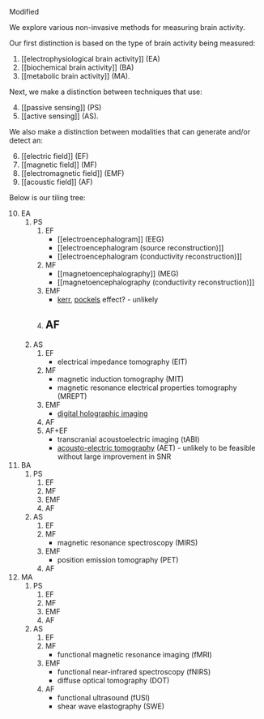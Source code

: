 
Modified

We explore various non-invasive methods for measuring brain activity. 

Our first distinction is based on the type of brain activity being measured:

1. [[electrophysiological brain activity]] (EA)
2. [[biochemical brain activity]] (BA)
3. [[metabolic brain activity]] (MA).

Next, we make a distinction between techniques that use:

4. [[passive sensing]] (PS)
5. [[active sensing]] (AS).

We also make a distinction between modalities that can generate and/or detect an:

6. [[electric field]] (EF)
7. [[magnetic field]] (MF)
8. [[electromagnetic field]] (EMF)
9. [[acoustic field]] (AF)

Below is our tiling tree:

10. EA
	1. PS
		1. EF
			- [[electroencephalogram]] (EEG)
			- [[electroencephalogram (source reconstruction)]]
			- [[electroencephalogram (conductivity reconstruction)]]
		2. MF
			- [[magnetoencephalography]] (MEG)
			- [[magnetoencephalography (conductivity reconstruction)]]
		3. EMF
			- [kerr](https://en.wikipedia.org/wiki/Kerr_effect), [pockels](https://en.wikipedia.org/wiki/Pockels_effect) effect? - unlikely
		4. AF
			- 
	2. AS
		1. EF
			- electrical impedance tomography (EIT) 
		2. MF
			- magnetic induction tomography (MIT)
			- magnetic resonance electrical properties tomography (MREPT)
		3. EMF
			- [digital holographic imaging](https://www.nature.com/articles/s41598-024-70876-8)
		4. AF
		5. AF+EF
			- transcranial acoustoelectric imaging (tABI)
			- [acousto-electric tomography](https://arxiv.org/html/1908.04215v2) (AET) - unlikely to be feasible without large improvement in SNR
11. BA
	1. PS
		1. EF
		2. MF
		3. EMF
		4. AF
	2. AS
		1. EF
		2. MF
			- magnetic resonance spectroscopy (MIRS)
		3. EMF
			- position emission tomography (PET)
		4. AF
12. MA
	1. PS
		1. EF
		2. MF
		3. EMF
		4. AF
	2. AS
		1. EF
		2. MF
			- functional magnetic resonance imaging (fMRI)
		3. EMF
			- functional near-infrared spectroscopy (fNIRS)
			- diffuse optical tomography (DOT)
		4. AF
			- functional ultrasound (fUSI)
			- shear wave elastography (SWE)